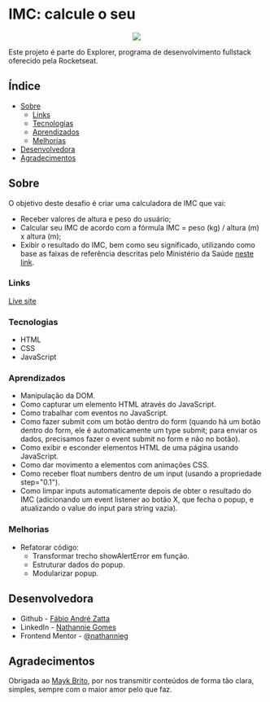 # IMC: calcule o seu

<p align="center">
  <img src="[https://imgur.com/a/SaCnPfz](https://imgur.com/Skf648z)" />
</p>

Este projeto é parte do Explorer, programa de desenvolvimento fullstack oferecido pela Rocketseat.

## Índice

- [Sobre](#sobre)
  - [Links](#Links)
  - [Tecnologias](#tecnologias)
  - [Aprendizados](#aprendizados)
  - [Melhorias](#melhorias)
- [Desenvolvedora](#desenvolvedora)
- [Agradecimentos](#agradecimentos)

## Sobre

O objetivo deste desafio é criar uma calculadora de IMC que vai:

- Receber valores de altura e peso do usuário;
- Calcular seu IMC de acordo com a fórmula IMC = peso (kg) / altura (m) x altura (m);
- Exibir o resultado do IMC, bem como seu significado, utilizando como base as faixas de referência descritas pelo Ministério da Saúde [neste link](https://bvsms.saude.gov.br/bvs/dicas/215_obesidade.html).

### Links

[Live site](https://nathannieg.github.io/calculo-imc/)

### Tecnologias

- HTML
- CSS
- JavaScript

### Aprendizados

- Manipulação da DOM.
- Como capturar um elemento HTML através do JavaScript.
- Como trabalhar com eventos no JavaScript.
- Como fazer submit com um botão dentro do form (quando há um botão dentro do form, ele é automaticamente um type submit; para enviar os dados, precisamos fazer o event submit no form e não no botão).
- Como exibir e esconder elementos HTML de uma página usando JavaScript.
- Como dar movimento a elementos com animações CSS.
- Como receber float numbers dentro de um input (usando a propriedade step="0.1").
- Como limpar inputs automaticamente depois de obter o resultado do IMC (adicionando um event listener ao botão X, que fecha o popup, e atualizando o value do input para string vazia).

### Melhorias

- Refatorar código:
  - Transformar trecho showAlertError em função.
  - Estruturar dados do popup.
  - Modularizar popup.

## Desenvolvedora

- Github - [Fábio André Zatta](https://github.com/fisiofaz)
- LinkedIn - [Nathannie Gomes](https://www.linkedin.com/in/fabiozatta-dweb/)
- Frontend Mentor - [@nathannieg](https://www.frontendmentor.io/profile/fisiofaz)

## Agradecimentos

Obrigada ao [Mayk Brito](https://github.com/maykbrito), por nos transmitir conteúdos de forma tão clara, simples, sempre com o maior amor pelo que faz.
